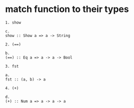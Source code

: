 # match function to their types

```
1. show

c.
show :: Show a => a -> String

2. (==)

b.
(==) :: Eq a => a -> a -> Bool

3. fst

a.
fst :: (a, b) -> a

4. (+)

d.
(+) :: Num a => a -> a -> a
```
